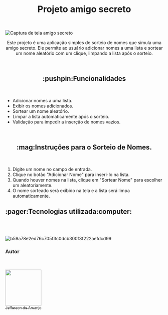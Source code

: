 <h1 align="center"> Projeto amigo secreto </h1><br/>

![Captura de tela amigo secreto](https://github.com/user-attachments/assets/0c996815-44bb-4434-825c-c1ddfe0212e8)<br/>

<p align="center">Este projeto é uma aplicação simples de sorteio de nomes que simula uma amigo secreto. Ele permite ao usuário adicionar nomes a uma lista e sortear um nome aleatório com um clique, limpando a lista após o sorteio.</p><br/>


<h2 align="center">:pushpin:Funcionalidades</h2><br/>

<ul>
    <li>Adicionar nomes a uma lista.</li>
    <li>Exibir os nomes adicionados.</li>
    <li>Sortear um nome aleatório.</li>
    <li>Limpar a lista automaticamente após o sorteio.</li>
    <li>Validação para impedir a inserção de nomes vazios.</li>
</ul><br/>

<h2 align="center">:mag:Instruções para o Sorteio de Nomes.</h2><br/>

<ol>
    <li>Digite um nome no campo de entrada.</li>
    <li>Clique no botão "Adicionar Nome" para inseri-lo na lista.</li>
    <li>Quando houver nomes na lista, clique em "Sortear Nome" para escolher um aleatoriamente.</li>
    <li>O nome sorteado será exibido na tela e a lista será limpa automaticamente.</li>
</ol>


<h2 align="">:pager:Tecnologias utilizada:computer:</h2><br/><br/>


![b59a78e2ed76c705f3c0dcb300f3f222aefdcd99](https://github.com/user-attachments/assets/6da3f568-57a7-4a33-8c3a-3af81c803d07)

<h3>Autor</h3><br/>

[<img loading="lazy" src="https://github.com/user-attachments/assets/1a1426af-d5c3-4cab-9aac-f689d453f1a8" width=115><br><sub>Jefferson de Arcanjo</sub>](https://github.com/jarcanjo) 



